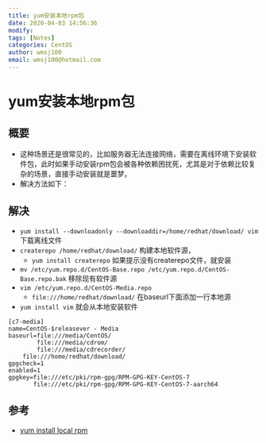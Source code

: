 ```yaml
---
title: yum安装本地rpm包
date: 2020-04-03 14:56:36
modify: 
tags: [Notes]
categories: CentOS
author: wmsj100
email: wmsj100@hotmail.com
---
```


# yum安装本地rpm包

## 概要

- 这种场景还是很常见的，比如服务器无法连接网络，需要在离线环境下安装软件包，此时如果手动安装rpm包会被各种依赖困扰死，尤其是对于依赖比较复杂的场景，直接手动安装就是噩梦。
- 解决方法如下：

## 解决

- `yum install --downloadonly --downloaddir=/home/redhat/download/ vim` 下载离线文件
- `createrepo /home/redhat/download/` 构建本地软件源，
	- `yum install createrepo` 如果提示没有createrepo文件，就安装
- `mv /etc/yum.repo.d/CentOS-Base.repo /etc/yum.repo.d/CentOS-Base.repo.bak` 移除现有软件源
- `vim /etc/yum.repo.d/CentOS-Media.repo`
	- `file:///home/redhat/download/` 在baseurl下面添加一行本地源
- `yum install vim` 就会从本地安装软件
```
[c7-media]
name=CentOS-$releasever - Media
baseurl=file:///media/CentOS/
        file:///media/cdrom/
        file:///media/cdrecorder/
    file:///home/redhat/download/
gpgcheck=1
enabled=1
gpgkey=file:///etc/pki/rpm-gpg/RPM-GPG-KEY-CentOS-7
       file:///etc/pki/rpm-gpg/RPM-GPG-KEY-CentOS-7-aarch64
```

## 参考

- [yum install local rpm](https://blog.csdn.net/lxw1005192401/article/details/86611991)
